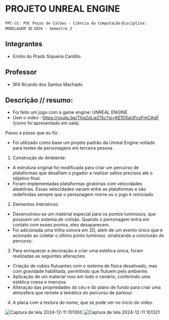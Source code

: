 # PROJETO UNREAL ENGINE

`PPC-CC: PUC Poços de Caldas - Ciência da Computação`
`Disciplina: MODELAGEM 3D`
`2024 - Semestre 2`

## Integrantes

- Emilio do Prado Siqueira Cardillo

## Professor

- Will Ricardo dos Santos Machado

## Descrição // resumo: 

- Foi feito um jogo com a game engine: UNREAL ENGINE
- Usei o video : https://youtu.be/Thq2oLwZ15c?si=KEfD5aUFcxFmCAqF (como foi apresentado em sala).
  
 Passo a passo que eu fiz:
- Foi utilizado como base um projeto padrão da Unreal Engine voltado para testes de personagens em terceira pessoa.
1. Construção do Ambiente:
- A estrutura original foi modificada para criar um percurso de plataformas que desafiam o jogador a realizar saltos precisos até o objetivo final.
- Foram implementadas plataformas giratórias com velocidades aleatórias. Essas velocidades variam entre as plataformas e são redefinidas sempre que o personagem morre ou o jogo é reiniciado.
2. Elementos Interativos:
- Desenvolveu-se um material especial para os pontos luminosos, que possuem um sistema de colisão. Quando o personagem entra em contato com esses pontos, eles desaparecem.
- Foi adicionada uma trilha sonora em 2D, além de um evento único que é acionado ao coletar o último ponto luminoso, sinalizando a conclusão do percurso.
3. Para enriquecer a decoração e criar uma estética única, foram realizadas as seguintes alterações:
- Criação de cubos flutuantes com o sistema de física desativado, mas com gravidade habilitada, permitindo que flutuem pelo ambiente.
- Aplicação de um material roxo em todo o cenário, conferindo uma estética coesa e imersiva.
- Alteração das propriedades do céu e do plano de fundo para criar uma atmosfera que remete à temática do percurso de parkour.
4. A placa com a textura do nome, que se pode ver no inicio do vídeo.

![Captura de tela 2024-12-11 101300](https://github.com/user-attachments/assets/fae2414c-25d0-48b3-925c-e58548f58610)
![Captura de tela 2024-12-11 101321](https://github.com/user-attachments/assets/fdbc73bf-0504-4248-85be-00b25e363b4b)
